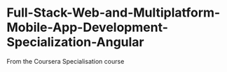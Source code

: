 # Full-Stack-Web-and-Multiplatform-Mobile-App-Development-Specialization-Angular

From the Coursera Specialisation course
